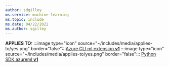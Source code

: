 ```yaml
---
author: sdgilley
ms.service: machine-learning
ms.topic: include
ms.date: 04/22/2022
ms.author: sgilley
---
```


**APPLIES TO:**
:::image type="icon" source="~/includes/media/applies-to/yes.png"  border="false":::[Azure CLI ml extension **v1**](/azure/machine-learning/v1/reference-azure-machine-learning-cli)
:::image type="icon" source="~/includes/media/applies-to/yes.png" border="false"::: [Python SDK azureml **v1**](/python/api/overview/azure/ml/?view=azure-ml-py&preserve-view=true)
